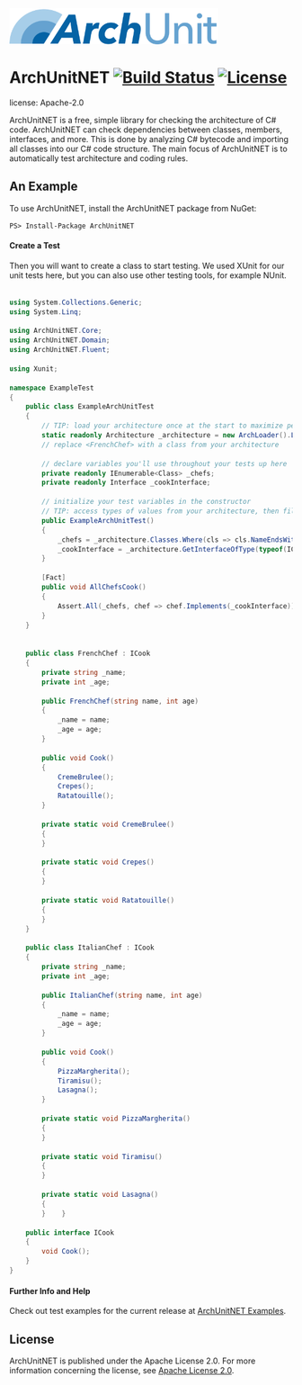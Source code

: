 <img src="Logo/ArchUnit-Logo.png" height="64" alt="ArchUnit">

# ArchUnitNET [![Build Status](https://travis-ci.com/TNG/ArchUnitNET.svg?branch=master)](https://travis-ci.com/TNG/ArchUnitNET) [![License](https://img.shields.io/badge/License-Apache%202.0-blue.svg)](https://github.com/TNG/ArchUnitNET/blob/master/LICENSE)

license: Apache-2.0

ArchUnitNET is a free, simple library for checking the architecture of C# code. ArchUnitNET can check dependencies between
classes, members, interfaces, and more. This is done by analyzing C# bytecode and importing all classes into our C# code
structure. The main focus of ArchUnitNET is to automatically test architecture and coding rules.

## An Example
To use ArchUnitNET, install the ArchUnitNET package from NuGet:
```
PS> Install-Package ArchUnitNET
```
#### Create a Test
Then you will want to create a class to start testing. We used XUnit for our unit tests here, but you can also use other
testing tools, for example NUnit.
```cs

using System.Collections.Generic;
using System.Linq;

using ArchUnitNET.Core;
using ArchUnitNET.Domain;
using ArchUnitNET.Fluent;

using Xunit;

namespace ExampleTest
{
    public class ExampleArchUnitTest
    {
        // TIP: load your architecture once at the start to maximize performance of your tests
        static readonly Architecture _architecture = new ArchLoader().LoadAssembly(typeof(FrenchChef).Assembly).Build();
        // replace <FrenchChef> with a class from your architecture

        // declare variables you'll use throughout your tests up here
        private readonly IEnumerable<Class> _chefs;
        private readonly Interface _cookInterface;

        // initialize your test variables in the constructor
        // TIP: access types of values from your architecture, then filter them using provided extension methods
        public ExampleArchUnitTest()
        {
            _chefs = _architecture.Classes.Where(cls => cls.NameEndsWith("Chef"));
            _cookInterface = _architecture.GetInterfaceOfType(typeof(ICook));
        }

        [Fact]
        public void AllChefsCook()
        {
            Assert.All(_chefs, chef => chef.Implements(_cookInterface));
        }
    }


    public class FrenchChef : ICook
    {
        private string _name;
        private int _age;

        public FrenchChef(string name, int age)
        {
            _name = name;
            _age = age;
        }

        public void Cook()
        {
            CremeBrulee();
            Crepes();
            Ratatouille();
        }

        private static void CremeBrulee()
        {
        }

        private static void Crepes()
        {
        }

        private static void Ratatouille()
        {
        }
    }

    public class ItalianChef : ICook
    {
        private string _name;
        private int _age;

        public ItalianChef(string name, int age)
        {
            _name = name;
            _age = age;
        }

        public void Cook()
        {
            PizzaMargherita();
            Tiramisu();
            Lasagna();
        }
        
        private static void PizzaMargherita()
        {
        }

        private static void Tiramisu()
        {
        }

        private static void Lasagna()
        {
        }    }

    public interface ICook
    {
        void Cook();
    }
}
```


#### Further Info and Help
Check out test examples for the current release at 
[ArchUnitNET Examples](https://github.com/fgather/ArchUnitNET/master/ExampleTest "ExampleTests").


## License
ArchUnitNET is published under the Apache License 2.0. For more information concerning the license, see
[Apache License 2.0](http://www.apache.org/licenses/LICENSE-2.0).
